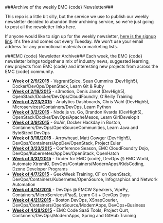 ###Archive of the weekly EMC {code} Newsletter###

This repo is a little bit silly, but the service we use to publish our weekly newsletter decided to abandon their archiving service, so we're just going to post all the newsletter links here. 

If anyone would like to sign up for the weekly newsletter, [here is the signup link](http://bit.ly/emccodesignup). It's free and comes out every Tuesday. We won't use your email address for any promotional materials or marketing lists.

###EMC {code} Newsletter Archive###
Each week, the EMC {code} newsletter brings todgether a mix of industry news, suggested learning, new projects from 
EMC {code} and interesting new projects from across the EMC {code} community.


* <strong>[Week of 2/9/2015](http://bit.ly/code09Feb2015)</strong> - VagrantSpice, Sean Cummins (DevHigh5), Docker/DevOps/OpenStack, Learn Git & Ruby
* <strong>[Week of 2/16/2015](http://bit.ly/code16Feb2015)</strong> - s3motion, Denis Janot (DevHigh5), OpenStack/Docker/DevOps/CloudFoundry, O'Reilly Training
* <strong>[Week of 2/23/2015](http://bit.ly/code23Feb2015)</strong> - Analytics Dashboards, Chris Wahl (DevHigh5), Microservices/Containers/DevOps, Learn Python
* <strong>[Week of 3/2/2015](http://bit.ly/code2Mar2015)</strong> - Node.js vs. Go, Brandon Kvarda (DevHigh5), OpenStack/Docker/DevOps/ApacheMesos, Learn GirlDevelopIt
* <strong>[Week of 3/9/2015](http://bit.ly/code9Mar2015)</strong> - GoAir, Docker Hackday in Boston, Containers/DevOps/OpenSourceCommunities, Learn Java and ByteSized DevOps 
* <strong>[Week of 3/16/2015](http://bit.ly/code16Mar2015)</strong> - Arrowhead, Matt Cowger (DevHigh5), DevOps/Containers/AppDev/OpenStack, Project Euler
* <strong>[Week of 3/23/2015](http://bit.ly/code24Mar2015)</strong> - Conference Season, EMC CloudFoundry Dojo, DevOps/Kubernetes/AppDev/OpenStack, OpenHatch
* <strong>[Week of 3/31/2015](http://bit.ly/code31Mar2015)</strong> - Tinder for EMC {code}, DevOps @ EMC World, Automate XtremIO, DevOps/Containers/ModernApps/KidsCoding, Dzone Developer Programs
* <strong>[Week of 4/7/2015](http://bit.ly/code7Apr2015)</strong> - GeekWeek Training, CF on OpenStack, DevOps/Containers/Kubernetes/OpenSource, Infographics and Network Automation
* <strong>[Week of 4/14/2015](http://bit.ly/code14Apr2015)</strong> - DevOps @ EMCW Speakers, ViprPy, Containers/MicroServices/PaaS, Learn Git + DevOps Days 
* <strong>[Week of 4/21/2015](http://bit.ly/code21Apr2015)</strong> - Boston DevOps, XSnapCourier, DevOps/Containers/OpenSource/ModernApps, DevOps+Business
* <strong>[Week of 4/28/2015](http://bit.ly/code28Apr2015)</strong> - EMC Code SaaS Tools, Project Qurt, Containers/DevOps/ModernApps, Spring and GitHub Training
